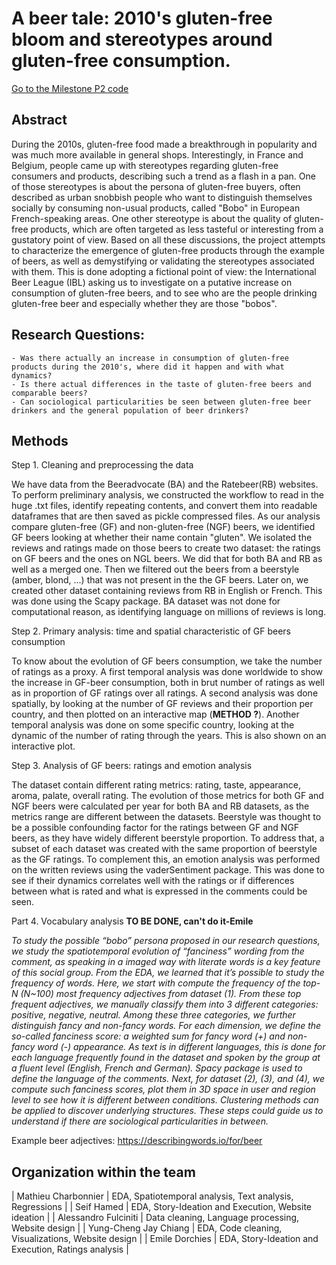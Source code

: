 # A beer tale: 2010's gluten-free bloom and stereotypes around gluten-free consumption.

[Go to the Milestone P2 code](./code/P2_Milestone.ipynb)

## Abstract

During the 2010s, gluten-free food made a breakthrough in popularity and was much more available in general shops. Interestingly, in France and Belgium, people came up with stereotypes regarding gluten-free consumers and products, describing such a trend as a flash in a pan. One of those stereotypes is about the persona of gluten-free buyers, often described as urban snobbish people who want to distinguish themselves socially by consuming non-usual products, called "Bobo" in European French-speaking areas. One other stereotype is about the quality of gluten-free products, which are often targeted as less tasteful or interesting from a gustatory point of view. Based on all these discussions, the project attempts to characterize the emergence of gluten-free products through the example of beers, as well as demystifying or validating the stereotypes associated with them.
This is done adopting a fictional point of view: the International Beer League (IBL) asking us to investigate on a putative increase on consumption of gluten-free beers, and to see who are the people drinking gluten-free beer and especially whether they are those "bobos".

## Research Questions:
    - Was there actually an increase in consumption of gluten-free products during the 2010's, where did it happen and with what dynamics?
    - Is there actual differences in the taste of gluten-free beers and comparable beers?
    - Can sociological particularities be seen between gluten-free beer drinkers and the general population of beer drinkers?

## Methods

Step 1. Cleaning and preprocessing the data

We have data from the Beeradvocate (BA) and the Ratebeer(RB) websites. To perform preliminary analysis, we constructed the workflow to read in the huge .txt files, identify repeating contents, and convert them into readable dataframes that are then saved as pickle compressed files. As our analysis compare gluten-free (GF) and non-gluten-free (NGF) beers, we identified GF beers looking at whether their name contain "gluten". We isolated the reviews and ratings made on those beers to create two dataset: the ratings on GF beers and the ones on NGL beers. We did that for both BA and RB as well as a merged one. Then we filtered out the beers from a beerstyle (amber, blond, ...) that was not present in the the GF beers. Later on, we created other dataset containing reviews from RB in English or French. This was done using the Scapy package. BA dataset was not done for computational reason, as identifying language on millions of reviews is long.


Step 2. Primary analysis: time and spatial characteristic of GF beers consumption

To know about the evolution of GF beers consumption, we take the number of ratings as a proxy. A first temporal analysis was done worldwide to show the increase in GF-beer consumption, both in brut number of ratings as well as in proportion of GF ratings over all ratings. A second analysis was done spatially, by looking at the number of GF reviews and their proportion per country, and then plotted on an interactive map (**METHOD ?**). Another temporal analysis was done on some specific country, looking at the dynamic of the number of rating through the years. This is also shown on an interactive plot.


Step 3. Analysis of GF beers: ratings and emotion analysis

The dataset contain different rating metrics: rating, taste, appearance, aroma, palate, overall rating. The evolution of those metrics for both GF and NGF beers were calculated per year for both BA and RB datasets, as the metrics range are different between the datasets. Beerstyle was thought to be a possible confounding factor for the ratings between GF and NGF beers, as they have widely different beerstyle proportion. To address that, a subset of each dataset was created with the same proportion of beerstyle as the GF ratings. 
To complement this, an emotion analysis was performed on the written reviews using the vaderSentiment package. This was done to see if their dynamics correlates well with the ratings or if differences between what is rated and what is expressed in the comments could be seen.


Part 4. Vocabulary analysis **TO BE DONE, can't do it-Emile**

_To study the possible “bobo” persona proposed in our research questions, we study the spatiotemporal evolution of “fanciness” wording from the comment, as speaking in a imaged way with literate words is a key feature of this social group. From the EDA, we learned that it’s possible to study the frequency of words. Here, we start with compute the frequency of the top-N (N~100) most frequency adjectives from dataset (1). From these top frequent adjectives, we manually classify them into 3 different categories: positive, negative, neutral. Among these three categories, we further distinguish fancy and non-fancy words. For each dimension, we define the so-called fanciness score: a weighted sum for fancy word (+) and non-fancy word (-) appearance. As text is in different languages, this is done for each language frequently found in the dataset and spoken by the group at a fluent level (English, French and German).  Spacy package is used to define the language of the comments.
Next, for dataset (2), (3), and (4), we compute such fanciness scores, plot them in 3D space in user and region level to see how it is different between conditions. Clustering methods can be applied to discover underlying structures. These steps could guide us to understand if there are sociological particularities in between._

Example beer adjectives: https://describingwords.io/for/beer


## Organization within the team
| Mathieu Charbonnier | EDA, Spatiotemporal analysis, Text analysis, Regressions |
| Seif Hamed | EDA, Story-Ideation and Execution, Website ideation |
| Alessandro Fulciniti | Data cleaning, Language processing, Website design |
| Yung-Cheng Jay Chiang | EDA, Code cleaning, Visualizations, Website design |
| Emile Dorchies | EDA, Story-Ideation and Execution, Ratings analysis |
